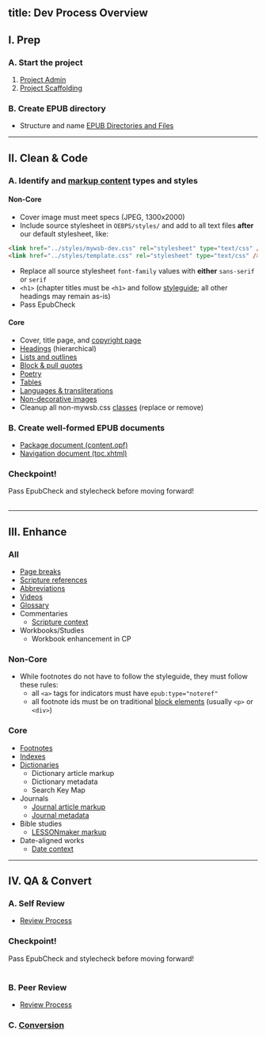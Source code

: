 title: Dev Process Overview
---

## I. Prep

### A. Start the project

1. [Project Admin](project_admin.html)
1. [Project Scaffolding](proj_scaffold.html)

### B. Create EPUB directory

* Structure and name [EPUB Directories and Files](epub_dir.html)

<hr>

## II. Clean & Code

### A. Identify and [markup content](../code/general_types.html) types and styles

#### Non-Core
* Cover image must meet specs (JPEG, 1300x2000)
* Include source stylesheet in `OEBPS/styles/` and add to all text files **after** our default stylesheet, like:
```html
<link href="../styles/mywsb-dev.css" rel="stylesheet" type="text/css" />
<link href="../styles/template.css" rel="stylesheet" type="text/css" />
```
* Replace all source stylesheet `font-family` values with **either** `sans-serif` or `serif`
* `<h1>` (chapter titles must be `<h1>` and follow [styleguide](../code/structural_types.html#Headings); all other headings may remain as-is)
* Pass EpubCheck

#### Core
* Cover, title page, and [copyright page](../code/structural_types.html#Copyright-Page)
* [Headings](../code/structural_types.html#Headings) (hierarchical)
* [Lists and outlines](../css_lib/lists.html)
* [Block & pull quotes](../css_lib/quotes.html)
* [Poetry](../css_lib/poetry.html)
* [Tables](../code/general_types.html#Tables)
* [Languages & transliterations](../css_lib/languages.html)
* [Non-decorative images](../code/media_types.html#Images)
* Cleanup all non-mywsb.css [classes](../code/css_style.html#Styling-Content) (replace or remove)

### B. Create well-formed EPUB documents

* [Package document (content.opf)](package_doc.html)
* [Navigation document (toc.xhtml)](nav_doc.html)

### Checkpoint!

<aside class="caution">Pass EpubCheck and stylecheck before moving forward!</aside>

<div>&nbsp;</div>

<hr>

## III. Enhance

### All

* [Page breaks](../code/structural_types.html#Page-Breaks)
* [Scripture references](scripture.html)
* [Abbreviations](abbr.html)
* [Videos](videos.html)
* [Glossary](glossary.html)
* Commentaries
  * [Scripture context](../code/data_types.html#Scripture-Context)
* Workbooks/Studies
  * Workbook enhancement in CP

### Non-Core
* While footnotes do not have to follow the styleguide, they must follow these rules:
  * all `<a>` tags for indicators must have `epub:type="noteref"`
  * all footnote ids must be on traditional [block elements](https://developer.mozilla.org/en-US/docs/Web/HTML/Block-level_elements#Elements) (usually `<p>` or `<div>`)

### Core

* [Footnotes](footnotes.html)
* [Indexes](indexes.html)
* [Dictionaries](../code/dictionaries.html)
  * Dictionary article markup
  * Dictionary metadata
  * Search Key Map
* Journals
  * [Journal article markup](../code/data_types.html#Journal-Articles)
  * [Journal metadata](../code/metadata.html#Journal-Metadata)
* Bible studies
  * [LESSONmaker markup](../code/data_types.html#LESSONmaker-Content)
* Date-aligned works
  * [Date context](../code/data_types.html#Date-Context)

<hr>

## IV. QA & Convert

### A. Self Review

* [Review Process](review.html)

### Checkpoint!

<aside class="caution">Pass EpubCheck and stylecheck before moving forward!</aside>

<div>&nbsp;</div>

### B. Peer Review

* [Review Process](review.html)

### C. [Conversion](convert.html)

